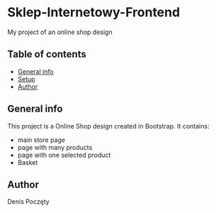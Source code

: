 # Sklep-Internetowy-Frontend
My project of an online shop design

## Table of contents
* [General info](#general-info)
* [Setup](#setup)
* [Author](#author)

## General info
This project is a Online Shop design created in Bootstrap.
It contains:
- main store page
- page with many products
- page with one selected product
- Basket


## Author
Denis Poczęty 
